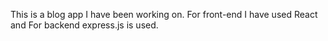 This is a blog app I have been working on. For front-end I have used React and For backend express.js is used.
